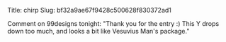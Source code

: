 Title: chirp
Slug: bf32a9ae67f9428c500628f830372ad1

Comment on 99designs tonight: "Thank you for the entry :)  This Y drops down too much, and looks a bit like Vesuvius Man's package."

